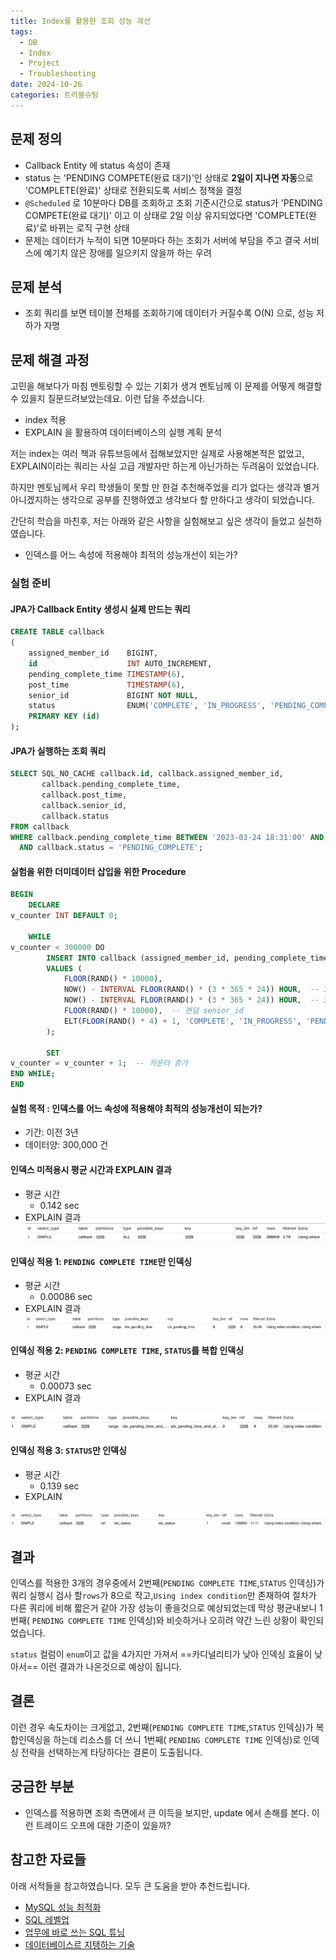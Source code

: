 ```yaml
---
title: Index를 활용한 조회 성능 개선
tags:
  - DB
  - Index
  - Project
  - Troubleshooting
date: 2024-10-26
categories: 트러블슈팅
---
```


## 문제 정의

- Callback Entity 에 status 속성이 존재
- status 는 'PENDING COMPETE(완료 대기)'인 상태로 **2일이 지나면 자동**으로 'COMPLETE(완료)' 상태로 전환되도록 서비스 정책을 결정
- `@Scheduled` 로 10분마다 DB를 조회하고 조회 기준시간으로 status가 'PENDING COMPETE(완료 대기)' 이고 이 상태로 2일 이상 유지되었다면  'COMPLETE(완료)'로 바뀌는 로직
  구현 상태
- 문제는 데이터가 누적이 되면 10분마다 하는 조회가 서버에 부담을 주고 결국 서비스에 예기치 않은 장애를 일으키지 않을까 하는 우려

## 문제 분석

- 조회 쿼리를 보면 테이블 전체를 조회하기에 데이터가 커질수록 O(N) 으로, 성능 저하가 자명

## 문제 해결 과정

고민을 해보다가 마침 멘토링할 수 있는 기회가 생겨 멘토님께 이 문제를 어떻게 해결할 수 있을지 질문드려보았는데요. 이런 답을 주셨습니다.

- index 적용
- EXPLAIN 을 활용하여 데이터베이스의 실행 계획 분석

저는 index는 여러 책과 유튜브등에서 접해보았지만 실제로 사용해본적은 없었고, EXPLAIN이라는 쿼리는 사실 고급 개발자만 하는게 아닌가하는 두려움이 있었습니다.

하지만 멘토님께서 우리 학생들이 못할 만 한걸 추천해주었을 리가 없다는 생각과 별거아니겠지하는 생각으로 공부를 진행하였고 생각보다 할 만하다고 생각이 되었습니다.

간단히 학습을 마친후, 저는 아래와 같은 사항을 실험해보고 싶은 생각이 들었고 실천하였습니다.

- 인덱스를 어느 속성에 적용해야 최적의 성능개선이 되는가?

### 실험 준비

#### JPA가 Callback Entity 생성시 실제 만드는 쿼리

```sql
CREATE TABLE callback
(
    assigned_member_id    BIGINT,
    id                    INT AUTO_INCREMENT,
    pending_complete_time TIMESTAMP(6),
    post_time             TIMESTAMP(6),
    senior_id             BIGINT NOT NULL,
    status                ENUM('COMPLETE', 'IN_PROGRESS', 'PENDING_COMPLETE', 'WAITING') NOT NULL,
    PRIMARY KEY (id)
);
```

#### JPA가 실행하는 조회 쿼리

```sql
SELECT SQL_NO_CACHE callback.id, callback.assigned_member_id,
       callback.pending_complete_time,
       callback.post_time,
       callback.senior_id,
       callback.status
FROM callback
WHERE callback.pending_complete_time BETWEEN '2023-03-24 18:31:00' AND '2023-03-24 18:41:00'
  AND callback.status = 'PENDING_COMPLETE';
```

#### 실험을 위한 더미데이터 삽입을 위한 Procedure

```sql
BEGIN
    DECLARE
v_counter INT DEFAULT 0;
    
    WHILE
v_counter < 300000 DO
        INSERT INTO callback (assigned_member_id, pending_complete_time, post_time, senior_id, status)
        VALUES (
            FLOOR(RAND() * 10000),
            NOW() - INTERVAL FLOOR(RAND() * (3 * 365 * 24)) HOUR,  -- 3년 전까지 랜덤 pending_complete_time
            NOW() - INTERVAL FLOOR(RAND() * (3 * 365 * 24)) HOUR,  -- 3년 전까지 랜덤 post_time
            FLOOR(RAND() * 10000),  -- 랜덤 senior_id
            ELT(FLOOR(RAND() * 4) + 1, 'COMPLETE', 'IN_PROGRESS', 'PENDING_COMPLETE', 'WAITING')  -- 랜덤 status
        );
        
        SET
v_counter = v_counter + 1;  -- 카운터 증가
END WHILE;
END
```

#### 실험 목적 : 인덱스를 어느 속성에 적용해야 최적의 성능개선이 되는가?

- 기간: 이전 3년
- 데이터양: 300,000 건

#### 인덱스 미적용시 평균 시간과 EXPLAIN 결과

- 평균 시간
    - 0.142 sec
- EXPLAIN 결과
  ![](SCR-20241104-rhju.png)

#### 인덱싱 적용 1: `PENDING COMPLETE TIME`만 인덱싱

- 평균 시간
    - 0.00086 sec
- EXPLAIN 결과
  ![](SCR-20241104-rikp.png)

#### 인덱싱 적용 2: `PENDING COMPLETE TIME`, `STATUS`를 복합 인덱싱

- 평균 시간
    - 0.00073 sec
- EXPLAIN 결과

![](SCR-20241104-rktg.png)

#### 인덱싱 적용 3: `STATUS`만 인덱싱

- 평균 시간
    - 0.139 sec
- EXPLAIN

![](SCR-20241104-rlfb.png)

## 결과

인덱스를 적용한 3개의 경우중에서 2번째(`PENDING COMPLETE TIME`,`STATUS` 인덱싱)가 쿼리 실행시 검사 할`rows`가 8으로 작고,`Using index condition`만 존재하여
절차가 다른 쿼리에 비해 짧은거 같아 가장 성능이 좋을것으로 예상되었는데 막상 평균내보니 1번째( `PENDING COMPLETE TIME` 인덱싱)와 비슷하거나 오히려 약간 느린 상황이 확인되었습니다.

`status` 컬럼이 `enum`이고 값을 4가지만 가져서 ==카디널리티가 낮아 인덱싱 효율이 낮아서== 이런 결과가 나온것으로 예상이 됩니다.

## 결론

이런 경우 속도차이는 크게없고, 2번째(`PENDING COMPLETE TIME`,`STATUS` 인덱싱)가 복합인덱싱을 하는데 리소스를 더 쓰니 1번째( `PENDING COMPLETE TIME` 인덱싱)로 인덱싱
전략을 선택하는게 타당하다는 결론이 도출됩니다.

## 궁금한 부분

- 인덱스를 적용하면 조회 측면에서 큰 이득을 보지만, update 에서 손해를 본다. 이런 트레이드 오프에 대한 기준이 있을까?

## 참고한 자료들

아래 서적들을 참고하였습니다. 모두 큰 도움을 받아 추천드립니다.

- [MySQL 성능 최적화](https://m.yes24.com/Goods/Detail/112622445)
- [SQL 레벨업](https://m.yes24.com/Goods/Detail/24089836)
- [업무에 바로 쓰는 SQL 튜닝](https://www.yes24.com/Product/Goods/102382080)
- [데이터베이스르 지탱하는 기술](https://www.yes24.com/Product/Goods/7957807)
